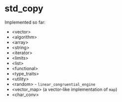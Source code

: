 # std_copy

Implemented so far:
* &lt;vector&gt;
* &lt;algorithm&gt;
* &lt;array&gt;
* &lt;string&gt;
* &lt;iterator&gt;
* &lt;limits&gt;
* &lt;list&gt;
* &lt;functional&gt;
* &lt;type_traits&gt;
* &lt;utility&gt;
* &lt;random&gt; - `linear_congruential_engine`
* &lt;vector_map&gt; (a vector-like implementation of `map`)
* &lt;char_conv&gt;